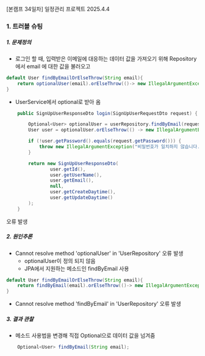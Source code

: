 [본캠프 34일차] 일정관리 프로젝트
2025.4.4

### 1. 트러블 슈팅

##### 1. 문제정의
- 로그인 할 때, 입력받은 이메일에 대응하는 데이터 값을 가져오기 위해 Repository에서 email 에 대한 값을 불러오고
```java
default User findByEmailOrElseThrow(String email){
    return optionalUser(email).orElseThrow(()-> new IllegalArgumentException("이메일 주소가 존재하지 않습니다."));
}
```
- UserService에서 optional로 받아 옴
```java
    public SignUpUserResponseDto login(SignUpUserRequestDto request) {

        Optional<User> optionalUser = userRepository.findByEmail(request.getEmail());
        User user = optionalUser.orElseThrow(() -> new IllegalArgumentException("이메일 주소가 존재하지 않습니다."));

        if (!user.getPassword().equals(request.getPassword())) {
            throw new IllegalArgumentException("비밀번호가 일치하지 않습니다.");
        }

        return new SignUpUserResponseDto(
                user.getId(),
                user.getUserName(),
                user.getEmail(),
                null,
                user.getCreateDaytime(),
                user.getUpdateDaytime()
        );
    }
```

오류 발생
##### 2. 원인추론
- Cannot resolve method 'optionalUser' in 'UserRepository' 오류 발생
    - optionalUser이 정의 되지 않음
    - JPA에서 지원하는 메소드인 findByEmail 사용
```java
default User findByEmailOrElseThrow(String email){
    return findByEmail(email).orElseThrow(()-> new IllegalArgumentException("이메일 주소가 존재하지 않습니다."));
}
```
- Cannot resolve method 'findByEmail' in 'UserRepository' 오류 발생

##### 3. 결과 관찰
- 메소드 사용법을 변경해 직접 Optional으로 데이터 값을 넘겨줌
```java
    Optional<User> findByEmail(String email);
```

